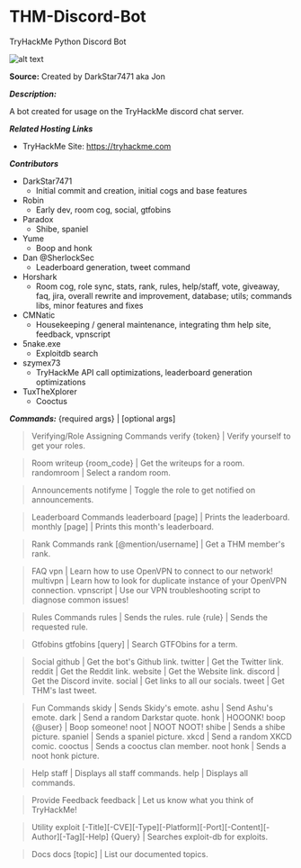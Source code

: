 # THM-Discord-Bot
TryHackMe Python Discord Bot

![alt text](/images/computer.png?raw=true "Box Bot Logo")

**Source:** Created by DarkStar7471 aka Jon


***Description:***

​A bot created for usage on the TryHackMe discord chat server.


***Related Hosting Links***

- TryHackMe Site: https://tryhackme.com



***Contributors***

- DarkStar7471
  - Initial commit and creation, initial cogs and base features
- Robin
  - Early dev, room cog, social, gtfobins
- Paradox
  - Shibe, spaniel
- Yume
  - Boop and honk
- Dan @SherlockSec
  - Leaderboard generation, tweet command
- Horshark
  - Room cog, role sync, stats, rank, rules, help/staff, vote, giveaway, faq, jira, overall rewrite and improvement, database; utils; commands libs, minor features and fixes
- CMNatic
  - Housekeeping / general maintenance, integrating thm help site, feedback, vpnscript
- 5nake.exe
  - Exploitdb search
- szymex73
  - TryHackMe API call optimizations, leaderboard generation optimizations
- TuxTheXplorer
  - Cooctus


***Commands:***
{required args} | [optional args]

> Verifying/Role Assigning Commands
verify {token} | Verify yourself to get your roles.

> Room
writeup {room_code} | Get the writeups for a room.
randomroom | Select a random room.

> Announcements
notifyme | Toggle the role to get notified on announcements.

> Leaderboard Commands
leaderboard [page] | Prints the leaderboard.
monthly [page] | Prints this month's leaderboard.

> Rank Commands
rank [@mention/username] | Get a THM member's rank.

> FAQ
vpn | Learn how to use OpenVPN to connect to our network!
multivpn | Learn how to look for duplicate instance of your OpenVPN connection.
vpnscript | Use our VPN troubleshooting script to diagnose common issues!

> Rules Commands
rules | Sends the rules.
rule {rule} | Sends the requested rule.

> Gtfobins
gtfobins [query] | Search GTFObins for a term.

> Social
github | Get the bot's Github link.
twitter | Get the Twitter link.
reddit | Get the Reddit link.
website | Get the Website link.
discord | Get the Discord invite.
social | Get links to all our socials.
tweet | Get THM's last tweet.

> Fun Commands
skidy | Sends Skidy's emote.
ashu | Send Ashu's emote.
dark | Send a random Darkstar quote.
honk | HOOONK!
boop {@user} | Boop someone!
noot | NOOT NOOT!
shibe | Sends a shibe picture.
spaniel | Sends a spaniel picture.
xkcd | Send a random XKCD comic.
cooctus | Sends a cooctus clan member.
noot honk | Sends a noot honk picture.

> Help
staff | Displays all staff commands.
help | Displays all commands.

> Provide Feedback
feedback | Let us know what you think of TryHackMe!

> Utility
exploit [-Title][-CVE][-Type][-Platform][-Port][-Content][-Author][-Tag][-Help] {Query} | Searches exploit-db for exploits.

> Docs
docs [topic] | List our documented topics.
